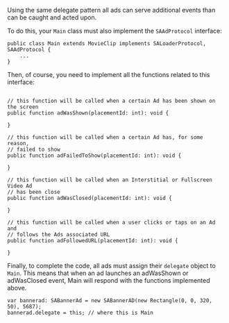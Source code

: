 Using the same delegate pattern all ads can serve additional events than can be caught and acted upon.

To do this, your `Main` class must also implement the `SAAdProtocol` interface:

```
public class Main extends MovieClip implements SALoaderProtocol, SAAdProtocol {
	...
}
``` 

Then, of course, you need to implement all the functions related to this interface:

```

// this function will be called when a certain Ad has been shown on the screen
public function adWasShown(placementId: int): void {
	
}

// this function will be called when a certain Ad has, for some reason,
// failed to show
public function adFailedToShow(placementId: int): void {
	
}

// this function will be called when an Interstitial or Fullscreen Video Ad
// has been close
public function adWasClosed(placementId: int): void {
	
}

// this function will be called when a user clicks or taps on an Ad and 
// follows the Ads associated URL
public function adFollowedURL(placementId: int): void {
	
}

```

Finally, to complete the code, all ads must assign their `delegate` object to `Main`. This means that when an ad launches an adWasShown or adWasClosed event, Main will respond with the functions implemented above.

```
var bannerad: SABannerAd = new SABannerAD(new Rectangle(0, 0, 320, 50), 5687);
bannerad.delegate = this; // where this is Main

```